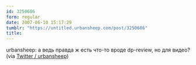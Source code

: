 ```yaml
---
id: 3250686
form: regular
date: 2007-06-10 15:17:29
tumblr: "https://untitled.urbansheep.com/post/3250686"
title:
---
```


<p>urbansheep: а ведь правда ж есть что-то вроде dp-review, но для видео? (via <a href="http://twitter.com/urbansheep/statuses/98321802">Twitter / urbansheep</a>)</p>


